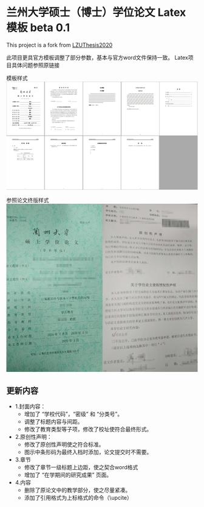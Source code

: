 # 兰州大学硕士（博士）学位论文 Latex 模板 beta 0.1

This project is a fork from [LZUThesis2020](https://github.com/yuhlzu/LZUThesis2020)

此项目更具官方模板调整了部分参数，基本与官方word文件保持一致。
Latex项目具体问题参照原链接

模板样式
![show](other/template.png)

参照论文终版样式
![show](other/ori.png)

## 更新内容

* 1.封面内容：
    * 增加了 “学校代码”，“密级” 和 “分类号”。
    * 调整了标题内容与间距。
    * 修改了教育类型等子项，修改了校址使符合最终形式。
* 2.原创性声明：
    * 修改了原创性声明使之符合标准。
    * 图示中条形码为最终入档时添加，论文提交时不需要。
* 3.章节
    * 修改了章节一级标题上边距，使之契合word格式
    * 增加了 “在学期间的研究成果” 页面。
* 4.内容
    * 删除了原论文中的教学部分，使之尽量紧凑。
    * 添加了引用格式为上标格式的命令（\upcite）

